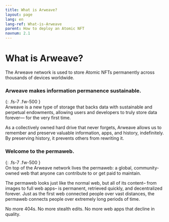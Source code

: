 ```yaml
---
title: What is Arweave?
layout: page
lang: en
lang-ref: What-is-Arweave
parent: How to deploy an Atomic NFT
navnum: 2.1
---
```


# What is Arweave?

The Arweave network is used to store Atomic NFTs permanently across thousands of devices worldwide.

### Arweave makes information permanence sustainable.

{: .fs-7 .fw-500 }
<br>
Arweave is a new type of storage that backs data with sustainable and perpetual endowments, allowing users and developers to truly store data forever— for the very first time.

As a collectively owned hard drive that never forgets, Arweave allows us to remember and preserve valuable information, apps, and history, indefinitely. By preserving history, it prevents others from rewriting it.

### Welcome to the permaweb.

{: .fs-7 .fw-500 }
<br>
On top of the Arweave network lives the permaweb: a global, community-owned web that anyone can contribute to or get paid to maintain.

The permaweb looks just like the normal web, but all of its content– from images to full web apps– is permanent, retrieved quickly, and decentralized forever. Just as the first web connected people over vast distances, the permaweb connects people over extremely long periods of time.

No more 404s. No more stealth edits. No more web apps that decline in quality.

